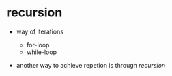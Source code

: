 # recursion

- way of iterations
  - for-loop
  - while-loop

- another way to achieve repetion is through *recursion*
